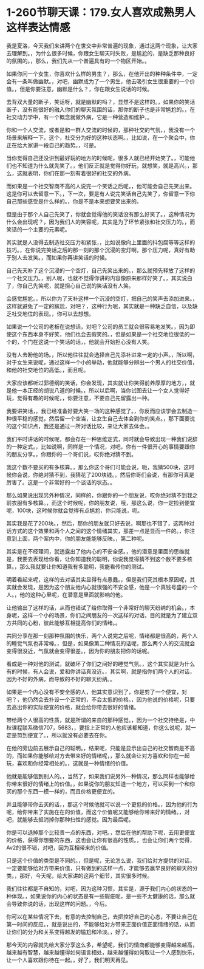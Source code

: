 # 1-260节聊天课：179.女人喜欢成熟男人这样表达情感

我是夏洛，今天我们来讲两个在世交中非常普遍的现象，通过这两个现象，让大家去理解到。，为什么很多时候，你跟女生聊天时失败，是尴尬的，是缺乏那种良好的氛围的。，那么，我们先从一个普遍具有的一个物区开始。。

如果你问一个女生，你喜欢什么样的男生？，那么，在他开出的种种条件中，一定会有一条叫做幽默。，对吧，幽默成为了一个男生，他去吸引女生很重要的一个价值。，但是你要注意，幽默是什么？，你在跟女生说话的时候。

去背双大量的断子，笑话呀，就是幽默的吗？，显然不是这样的。，如果你的笑话断子，没有能很好的融入你们的聊天氛围的话，那你的断子也是非常尴尬的。，在社交动力学中，有一个概念就做外病，它是一种营造和维护，。

你和一个人交流，或者是和一群人交流的时候的，那种社交的气氛，，我没有一个场景来解释一下，这个，社交分为好的这种状态啊。，比如说，在一个聚会中，你正在给大家讲一段自己的趋势。，可是。

当你觉得自己还没讲到最好玩的地方的时候呢，很多人就已经开始笑了。，可能他们也不知道为什么就先笑了。，他们反正就是觉得你好玩，就想笑，就是高兴。，那么，这就表明，你们在那一刻有着很好的社交的外病。

而如果是一个社交智商不高的人说完一个笑话之后呢，，他可能会自己先笑出来。这是你可以去留意一下。，下一次，要是有人说完笑话自己先笑了，你留意一下你自己那些感受是什么样的。，你是不是本来想要笑出来的。

但是由于那个人自己先笑了，你就会觉得他的笑话没有那么好笑了。，这种情况为什么会出现呢？，因为我们人的笑容呢，其实是为了环节紧张和社交压力的。，而笑话的一个主要的元素呢。

其实就是人没得去制造社交压力和紧张，，比如说像向上里面的抖包腐等等这样的技巧。，在你说完笑话之后的那一刻的那个沉浸的空灯啊，那个压力呢，真好有助于别人去发笑。，而如果你再讲笑话的时候。

自己先天补了这个沉浸的一个空灯，自己先笑出来的。，那么就预先释放了这样的一个社交压力。，别人呢，也就不觉得你讲的内容像原来那样好笑了。，其实说白了，你自己先笑呢，就是担心自己说的笑话没有人笑。

会感觉尴尬。，所以你为了天补这样一个沉浸的空灯，把自己的笑声去添加进来。，这样就避免了一定的尴尬，对吧？，这种行为呢，其实就是一种缺乏自信，以及缺乏社交地位的表现。，你可以去想想。

如果说一个公司的老板在说想话，对吧？公司的员工就会很容易地发笑。，因为即使这个东西本身不好笑，他们也会去假笑的。，但是如果是一个社交地位很低的一个的，个门在这说一个笑话的话，，他就会开始担心没有人笑。

没有人去盼他的场。，所以他往往就会选择自己先添补进来一定的小声。，所以啊，对于女生来说呢，通过这样一个小的举动，他就能够分辨出一个男人的社交价值，和他的社交地位的高低。，而且呢。

大家应该都听过郭德纲的笑话，你会发现，其实就让你笑得前养厚厚的地方，，就是他一本正经的胡说八道的时候。，所以以后啊，当你试图去让一个女人觉得好玩，觉得有趣的时候呢，，你要注意，不要自己先留露出一种。

我要讲笑话，，我已经准备好要大笑一场的这种感觉了。，你反而应该学会去制造一种很平稳的感觉，然后留一个空当，让女生自己去体会到你的笑点。，那下面要说的这个知识点，我还是通过一所对话比较，来让大家去体会。。

我们平时讲话的时候呢，都会存在一种思维定式，同时就会导致出现一种我们说辞的一种定式。，比如说啊，同样是一个情况，对吧，你有一件很开心的事情要跟你的朋友分享。，你跟你的一个哥们说，哎你绝对猜不到。

我这个数不要买的有多核算。，那么你这个哥们可能会说，呃，我猜500块，这时候你会说，你绝对猜不到，我猜花了200块钱。，然后你哥们会说，有那你可真是厉害了。这是一个非常好的一个谈话的状态。。

那么如果说出现另外种情况，同样的，你跟你的一个朋友说，哎你绝对猜不到我之前衣服有多核算。，而这个时候呢，你的朋友说，哦，那这么说，你一定捡到便宜呢，100块，这时候你就会觉得有点尴尬，你只能说，呃。

其实我是花了200块。，然后，那你的朋友就只好去说，啊那也不错了，这两种对话方式的这个效果和两个人之间的这个情绪其实，那差一点是显而一件的。，你注意到上面，两个案内中，你的朋友能能够反映。，第二种呢。

其实是在不经理间，就透露出了他内心的不安全感。，他的潜意是里面的思维就是，我要去表现给你看，让你知道我的聪明，你说我觉得猜不到这个数不要多核算。，那么我就要让你知道我有多聪明，我能看传你的测试。

明着看起来呢，这样的去对话其实显得有点愚蠢。，但是我们究其根本原因呢，其实就会发现，是因为这个朋友他内心就很强的不安全感，他是一个真钱号盛的一个人。，他的这种心里呢，在潜意是里面就影响的他。

让他输出了这样的话，从而也错试了给你取得一个非常好的聊天纷纳的机会。，本身呢，这样一个小的场景，你们之间朋友的一次这样的对话，目的就是为了建立双方共同的心粉，彼此能够互相提高你们的情绪。。

共同分享在那一刻那种氛围的快乐，两个人说完之后呢，情绪都是很高的，两个人的睡觉气氛也非常棒。，但是，如果像第二种情况的话呢，那么两个人的交流就会变得很没近，气氛就会变得很差。，因为你的朋友把你的话呢。

看成是一种对他的测试，就破坏了你们之间好的睡觉气氛。，这个其实就是为什么有的时候，有人会说，爱和你讲话真没近。，其实啊，就是指你们两个人的对话，因为不好的外病，而导致的不好的聊天纷纳。。

如果是一个内心没有不安全感的人，他其实意识到了，你是剪了一个便宜，对吧？，他仍然会去扑设一个正常的，不会太低的价格。，因为他说的价格呢，只要去高出你的实际便宜的价格，就会给你带去很好的情绪。

带给两个人很高的性质，就是所谓的来自的那种感觉。，因为一个社交持绝是，中秋课程联系微信707，5683，，要指上正常的人他应该都知道，你这么说呢，就一定是剪到便宜了。，所以就没有必要去在你。

在他的旁边前去展示自己的聪明。，结果呢，只能是显示出自己的社交智商是不高的，而如果你能够给对方去带来好的情绪呢，，那么就会让对方喜欢和你在一起玩，喜欢和你经常相处的。，这就是一种情绪的价值。

他就是能够信到别人的。，当然了，如果我们说另外一种情况，那么同样也能够给你带来很好的情绪上的价值。，如果说你的朋友知道一个地方，可以买到一个和你买的那个东西一模一样的，而且价格更便宜的。

并且能够带你去买的话，，那这个时候他就可以说一个更低的价格。，因为他的行为呢，给你带来了实施在在的价值，而这个价值呢又能够给你带来好的情绪。，对吧，就能够去抵消掉你那种扫性的感觉。因为最后呢。

你是可以退掉那个比较贵一点的东西，对吧。，然后在他的帮助下呢，去用更便宜的价格，获得你想要的东西，这也会让你有很高的性质。，也会让你们两个觉得，Av2的很不错，对吧，因为互相带来的价值。

只是这个价值的类型是不同的。，但是呢，无论怎么说，我们给对方提供的对话，一定要能够给对方带来价值，只有做到的这样一点，才能够去赢早良好的聊天的分类。，那好，今天呢，给大家讲的这两个细节，其实很多时候。

我们往往都是不自知的，对吧，因为这种习惯，其实是，源于我们内心的状态的一种体现。，如果说你的内心的状态是有一些瑕疵呢，是一些不太健康的话，那么就会导致你说的话，出现这样的问题。，今后。

你可以在某些情况下去，有意的去控制自己，去把控好自己的心态，不要让自己在第一时间的反应。，就是说出的，不能够给对方带来正面价值正面情绪的话，从而让你们的分为和关系变得越发的尴尬和冷淡。，好了。

那今天的内容就先给大家分享这么多，希望呢，我们的情商都能够变得越来越高，越来越有智慧，越来越懂得如何语言相处，越来越懂得如何取让一个人感到快乐，让一个人喜欢跟你待在一起。，好了，我们明天再见。

